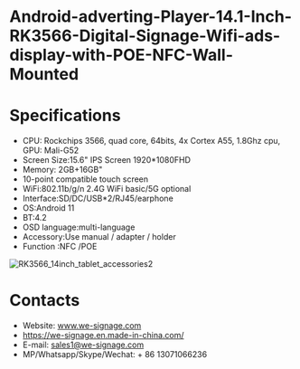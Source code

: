 # Android-adverting-Player-14.1-Inch-RK3566-Digital-Signage-Wifi-ads-display-with-POE-NFC-Wall-Mounted


# Specifications
- CPU: Rockchips 3566, quad core, 64bits, 4x Cortex A55, 1.8Ghz cpu, GPU: Mali-G52
- Screen Size:15.6" IPS Screen 1920*1080FHD
- Memory: 2GB+16GB"
- 10-point compatible touch screen
- WiFi:802.11b/g/n 2.4G WiFi basic/5G optional
- Interface:SD/DC/USB*2/RJ45/earphone
- OS:Android 11
- BT:4.2
- OSD language:multi-language
- Accessory:Use manual / adapter / holder
- Function :NFC /POE


![RK3566_14inch_tablet_accessories2](https://user-images.githubusercontent.com/117702559/222322874-3c22137f-6c0e-419a-b92c-2e01801f8161.png)



# Contacts
- Website: www.we-signage.com
- https://we-signage.en.made-in-china.com/
- E-mail: sales1@we-signage.com
- MP/Whatsapp/Skype/Wechat: + 86 13071066236
